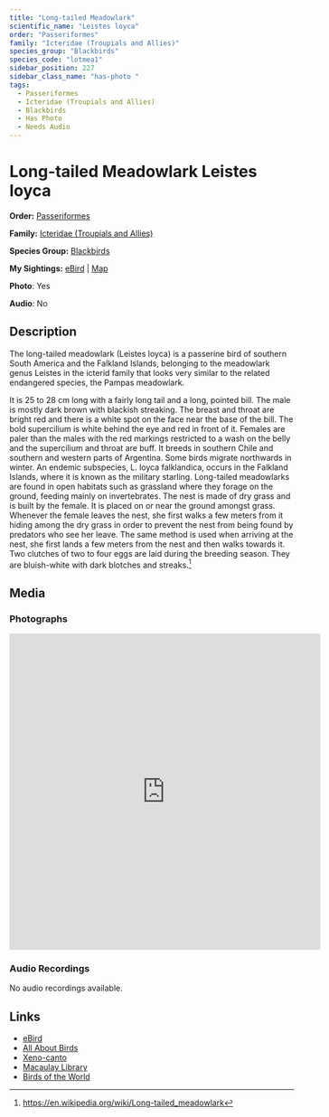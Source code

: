 ```yaml
---
title: "Long-tailed Meadowlark"
scientific_name: "Leistes loyca"
order: "Passeriformes"
family: "Icteridae (Troupials and Allies)"
species_group: "Blackbirds"
species_code: "lotmea1"
sidebar_position: 227
sidebar_class_name: "has-photo "
tags: 
  - Passeriformes
  - Icteridae (Troupials and Allies)
  - Blackbirds
  - Has Photo
  - Needs Audio
---
```


# Long-tailed Meadowlark <span className='sci_name'>Leistes loyca</span>

**Order:** [Passeriformes](/tags/passeriformes)

**Family:** [Icteridae (Troupials and Allies)](/tags/icteridae-troupials-and-allies)

**Species Group:** [Blackbirds](/tags/blackbirds)

**My Sightings:** [eBird](https://ebird.org/lifelist?r=world&time=life&spp=lotmea1) | [Map](/map?species_code=lotmea1)

**Photo**: Yes 

**Audio**: No

## Description
The long-tailed meadowlark (Leistes loyca) is a passerine bird of southern South America and the Falkland Islands, belonging to the meadowlark genus Leistes in the icterid family that looks very similar to the related endangered species, the Pampas meadowlark.

It is 25 to 28 cm long with a fairly long tail and a long, pointed bill. The male is mostly dark brown with blackish streaking. The breast and throat are bright red and there is a white spot on the face near the base of the bill. The bold supercilium is white behind the eye and red in front of it. Females are paler than the males with the red markings restricted to a wash on the belly and the supercilium and throat are buff.
It breeds in southern Chile and southern and western parts of Argentina. Some birds migrate northwards in winter. An endemic subspecies, L. loyca falklandica, occurs in the Falkland Islands, where it is known as the military starling. Long-tailed meadowlarks are found in open habitats such as grassland where they forage on the ground, feeding mainly on invertebrates.
The nest is made of dry grass and is built by the female. It is placed on or near the ground amongst grass. Whenever the female leaves the nest, she first walks  a few meters from it hiding among the dry grass in order to prevent the nest from being found by predators who see her leave. The same method is used when arriving at the nest, she first lands a few meters from the nest and then walks towards it. Two clutches of two to four eggs are laid during the breeding season. They are bluish-white with dark blotches and streaks.[^1]

[^1]: https://en.wikipedia.org/wiki/Long-tailed_meadowlark

## Media
### Photographs
<iframe src="https://macaulaylibrary.org/asset/625246580/embed" width="550" height="560" frameborder="0" allowfullscreen></iframe>

### Audio Recordings
No audio recordings available.

## Links
* [eBird](https://ebird.org/species/lotmea1) 
* [All About Birds](https://www.allaboutbirds.org/guide/lotmea1) 
* [Xeno-canto](https://www.xeno-canto.org/species/leistes-loyca) 
* [Macaulay Library](https://search.macaulaylibrary.org/catalog?taxonCode=lotmea1&sort=rating_rank_desc)
* [Birds of the World](https://birdsoftheworld.org/bow/species/lotmea1)
